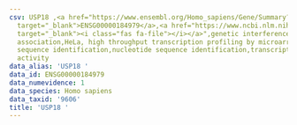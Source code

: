 ```yaml
---
csv: USP18 ,<a href="https://www.ensembl.org/Homo_sapiens/Gene/Summary?db=core;g=ENSG00000184979"
  target="_blank">ENSG00000184979</a>,<a href="https://www.ncbi.nlm.nih.gov/pubmed/28369544"
  target="_blank"><i class="fas fa-file"></i></a>",genetic interference,functional
  association,HeLa, high throughput transcription profiling by microarray,nucleotide
  sequence identification,nucleotide sequence identification,transcriptional regulation,up-regulates
  activity
data_alias: 'USP18 '
data_id: ENSG00000184979
data_numevidence: 1
data_species: Homo sapiens
data_taxid: '9606'
title: 'USP18 '
---
```

